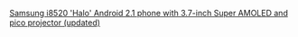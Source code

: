 ---
layout: post
wordpress_id: 485
wordpress_url: http://noesbueno.com/archives/485
date: '2010-02-16 09:59:01 -0600'
date_gmt: '2010-02-16 14:59:01 -0600'
body: |
  <p><a href="http://www.engadget.com/2010/02/14/samsung-i8520-halo-with-3-7-inch-super-amoled/">Samsung i8520 'Halo' Android 2.1 phone with 3.7-inch Super AMOLED and pico projector (updated)</a></p>
---